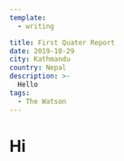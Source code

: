```yaml
---
template:
  - writing

title: First Quater Report
date: 2019-10-29
city: Kathmandu
country: Nepal
description: >-
  Hello
tags:
  - The Watson
---
```


# Hi

